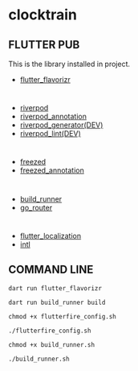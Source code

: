 # clocktrain

## FLUTTER PUB
This is the library installed in project.
- [flutter_flavorizr](https://pub.dev/packages/flutter_flavorizr)
#
- [riverpod](https://pub.dev/packages/riverpod)
- [riverpod_annotation](https://pub.dev/packages/riverpod_annotation)
- [riverpod_generator(DEV)](https://pub.dev/packages/riverpod_generator)
- [riverpod_lint(DEV)](https://pub.dev/packages/riverpod_lint)
#
- [freezed](https://pub.dev/packages/freezed)
- [freezed_annotation](https://pub.dev/packages/freezed_annotation)
#
- [build_runner](https://pub.dev/packages/build_runner)
- [go_router](https://pub.dev/packages/go_router)
#
- [flutter_localization](https://pub.dev/packages/flutter_localization)
- [intl](https://pub.dev/packages/intl)
## COMMAND LINE

```console
dart run flutter_flavorizr
```
```console
dart run build_runner build
```
```console
chmod +x flutterfire_config.sh
```
```console
./flutterfire_config.sh
```
```console
chmod +x build_runner.sh
```
```console
./build_runner.sh
```